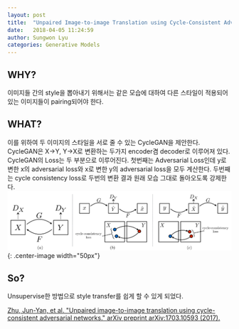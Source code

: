 ```yaml
---
layout: post
title:  "Unpaired Image-to-image Translation using Cycle-Consistent Adversarial Network"
date:   2018-04-05 11:24:59
author: Sungwon Lyu
categories: Generative Models
---
```


## WHY? 
이미지들 간의 style을 뽑아내기 위해서는 같은 모습에 대하여 다른 스타일이 적용되어 있는 이미지들이 pairing되어야 한다. 

## WHAT?
이를 위하여 두 이미지의 스타일을 서로 줄 수 있는 CycleGAN을 제안한다. CycleGAN은 X->Y, Y->X로 변환하는 두가지 encoder겸 decoder로 이루어져 있다. CycleGAN의 Loss는 두 부분으로 이루어진다. 첫번째는 Adversarial Loss인데 y로 변한 x의 adversarial loss와 x로 변한 y의 adversarial loss을 모두 계산한다. 두번째는 cycle consistency loss로 두번의 변환 결과 원래 모습 그대로 돌아오도록 강제한다. 
![image](/assets/images/cyclegan.png){: .center-image width="50px"}

## So?
Unsupervise한 방법으로 style transfer를 쉽게 할 수 있게 되었다. 

[Zhu, Jun-Yan, et al. "Unpaired image-to-image translation using cycle-consistent adversarial networks." arXiv preprint arXiv:1703.10593 (2017).](https://arxiv.org/abs/1703.10593)
